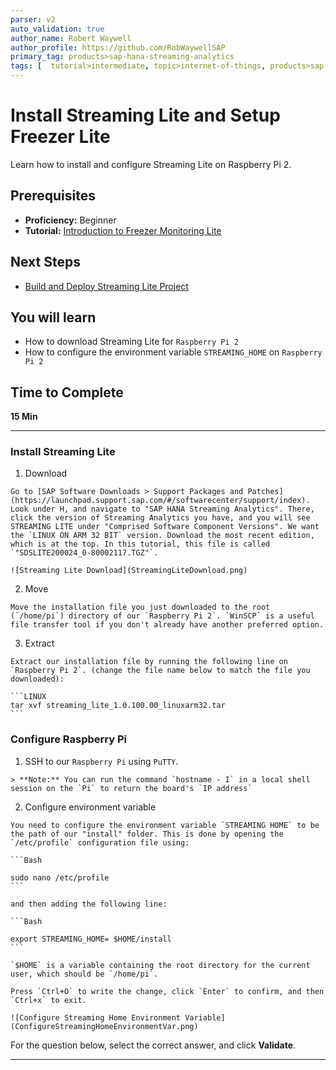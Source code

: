 ```yaml
---
parser: v2
auto_validation: true
author_name: Robert Waywell
author_profile: https://github.com/RobWaywellSAP
primary_tag: products>sap-hana-streaming-analytics
tags: [  tutorial>intermediate, topic>internet-of-things, products>sap-hana-streaming-analytics, products>sap-hana\,-express-edition ]
---
```


# Install Streaming Lite and Setup Freezer Lite
<!-- description --> Learn how to install and configure Streaming Lite on Raspberry Pi 2. 

## Prerequisites  
 - **Proficiency:** Beginner
 - **Tutorial:** [Introduction to Freezer Monitoring Lite](https://developers.sap.com/tutorials/hsa-streaming-lite-freezer-monitoring-part1.html)

## Next Steps
   - [Build and Deploy Streaming Lite Project](https://developers.sap.com/tutorials/hsa-streaming-lite-freezer-monitoring-part3.html)

## You will learn  
 - How to download Streaming Lite for `Raspberry Pi 2`
 - How to configure the environment variable `STREAMING_HOME` on `Raspberry Pi 2`
## Time to Complete
**15 Min**

---

### Install Streaming Lite


  1. Download

    Go to [SAP Software Downloads > Support Packages and Patches](https://launchpad.support.sap.com/#/softwarecenter/support/index). Look under H, and navigate to "SAP HANA Streaming Analytics". There, click the version of Streaming Analytics you have, and you will see STREAMING LITE under "Comprised Software Component Versions". We want the `LINUX ON ARM 32 BIT` version. Download the most recent edition, which is at the top. In this tutorial, this file is called `"SDSLITE200024_0-80002117.TGZ"`.

    ![Streaming Lite Download](StreamingLiteDownload.png)

  2. Move

    Move the installation file you just downloaded to the root (`/home/pi`) directory of our `Raspberry Pi 2`. `WinSCP` is a useful file transfer tool if you don't already have another preferred option.

  3. Extract

    Extract our installation file by running the following line on `Raspberry Pi 2`. (change the file name below to match the file you downloaded):

    ```LINUX
    tar xvf streaming_lite_1.0.100.00_linuxarm32.tar
    ```


### Configure Raspberry Pi


  1. SSH to our `Raspberry Pi` using `PuTTY`.

    > **Note:** You can run the command `hostname - I` in a local shell session on the `Pi` to return the board's `IP address`

  2. Configure environment variable

    You need to configure the environment variable `STREAMING HOME` to be the path of our "install" folder. This is done by opening the `/etc/profile` configuration file using:

    ```Bash

    sudo nano /etc/profile
    ```

    and then adding the following line:

    ```Bash

    export STREAMING_HOME= $HOME/install
    ```

    `$HOME` is a variable containing the root directory for the current user, which should be `/home/pi`.

    Press `Ctrl+O` to write the change, click `Enter` to confirm, and then `Ctrl+x` to exit.

    ![Configure Streaming Home Environment Variable](ConfigureStreamingHomeEnvironmentVar.png)

For the question below, select the correct answer, and click **Validate**.



---

